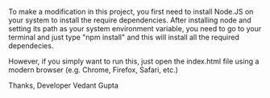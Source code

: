 To make a modification in this project, you first need to install Node.JS on your system to install the require dependencies.
After installing node and setting its path as your system environment variable, you need to go to your terminal and just type "npm install" and this will install all the required dependecies.

However, if you simply want to run this, just open the index.html file using a modern browser (e.g. Chrome, Firefox, Safari, etc.)

Thanks, 
Developer Vedant Gupta
